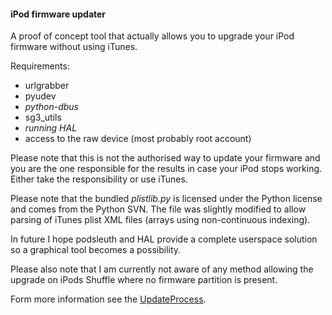 #### iPod firmware updater

A proof of concept tool that actually allows you to upgrade your iPod firmware without using iTunes.

Requirements:

* urlgrabber
* pyudev
* *python-dbus*
* sg3_utils
* *running HAL*
* access to the raw device (most probably root account)

Please note that this is not the authorised way to update your firmware and you are the one responsible for the results in case your iPod stops working. Either take the responsibility or use iTunes.

Please note that the bundled *plistlib.py* is licensed under the Python license and comes from the Python SVN. The file was slightly modified to allow parsing of iTunes plist XML files (arrays using non-continuous indexing).

In future I hope podsleuth and HAL provide a complete userspace solution so a graphical tool becomes a possibility.

Please also note that I am currently not aware of any method allowing the upgrade on iPods Shuffle where no firmware partition is present.

Form more information see the [UpdateProcess](UpdateProcess.md).

